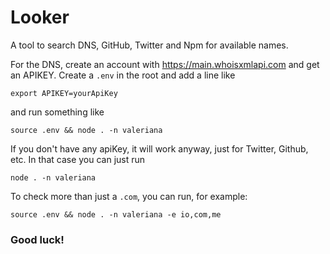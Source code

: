 # Looker

A tool to search DNS, GitHub, Twitter and Npm for available names.

For the DNS, create an account with https://main.whoisxmlapi.com and get an APIKEY. Create a `.env` in the root and add a line like
```
export APIKEY=yourApiKey
``` 
and run something like
```
source .env && node . -n valeriana
```
If you don't have any apiKey, it will work anyway, just for Twitter, Github, etc. In that case you can just run
```
node . -n valeriana
```

To check more than just a `.com`, you can run, for example:
```
source .env && node . -n valeriana -e io,com,me
```

### Good luck!
